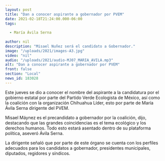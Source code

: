 ```yaml
---
layout: post
title: "Dan a conocer aspirante a gobernador por PVEM"
date: 2021-02-18T21:24:00.000-06:00
tags:
  
  - María Ávila Serna
  
author: nil
description: "Misael Nuñez será el candidato a Gobernador."
image: "/uploads/2021/images-A3.jpg"
video: "nil"
audio: "/uploads/2021/audio-MJ07_MARIA_AVILA.mp3"
alt: "Dan a conocer aspirante a gobernador por PVEM"
front: false
section: "Local"
news_id: 183028
---
```


Este jueves se dio a conocer el nombre del aspirante a la candidatura por el gobierno estatal por parte del Partido Verde Ecologista de México, así como la coalición con la organización Chihuahua Líder, esto por parte de María Ávila Serna dirigente del PVEM.

Misael Máynez es el precandidato a gobernador por la coalición, dijo, destacando que las grandes coincidencias es el tema ecológico y los derechos humanos. Todo esto estará asentado dentro de su plataforma política, aseveró Ávila Serna.

La dirigente señaló que por parte de este órgano se cuenta con los perfiles adecuados para los candidatos a gobernador, presidentes municipales, diputados, regidores y síndicos.